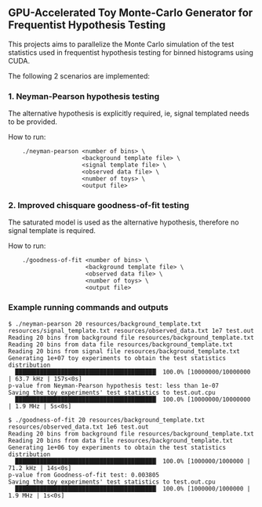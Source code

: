 ## GPU-Accelerated Toy Monte-Carlo Generator for Frequentist Hypothesis Testing


This projects aims to parallelize the Monte Carlo simulation of the test statistics used in frequentist hypothesis testing for binned histograms using CUDA.

The following 2 scenarios are implemented: 

### 1. Neyman-Pearson hypothesis testing
The alternative hypothesis is explicitly required, ie, signal templated needs to be provided.

How to run: 
```
    ./neyman-pearson <number of bins> \
                     <background template file> \
                     <signal template file> \
                     <observed data file> \
                     <number of toys> \
                     <output file> 
```

### 2. Improved chisquare goodness-of-fit testing
The saturated model is used as the alternative hypothesis, therefore no signal template is required.

How to run:
```
    ./goodness-of-fit <number of bins> \
                      <background template file> \
                      <observed data file> \
                      <number of toys> \
                      <output file>
```

### Example running commands and outputs
```
$ ./neyman-pearson 20 resources/background_template.txt resources/signal_template.txt resources/observed_data.txt 1e7 test.out
Reading 20 bins from background file resources/background_template.txt
Reading 20 bins from data file resources/background_template.txt
Reading 20 bins from signal file resources/background_template.txt
Generating 1e+07 toy experiments to obtain the test statistics distribution
  ████████████████████████████████████████▏ 100.0% [10000000/10000000 | 63.7 kHz | 157s<0s]
p-value from Neyman-Pearson hypothesis test: less than 1e-07
Saving the toy experiments' test statistics to test.out.cpu
  ████████████████████████████████████████▏ 100.0% [10000000/10000000 | 1.9 MHz | 5s<0s]
```
```
$ ./goodness-of-fit 20 resources/background_template.txt resources/observed_data.txt 1e6 test.out
Reading 20 bins from background file resources/background_template.txt
Reading 20 bins from data file resources/background_template.txt
Generating 1e+06 toy experiments to obtain the test statistics distribution
  ████████████████████████████████████████▏ 100.0% [1000000/1000000 | 71.2 kHz | 14s<0s]
p-value from Goodness-of-fit test: 0.003805
Saving the toy experiments' test statistics to test.out.cpu
  ████████████████████████████████████████▏ 100.0% [1000000/1000000 | 1.9 MHz | 1s<0s]
```
